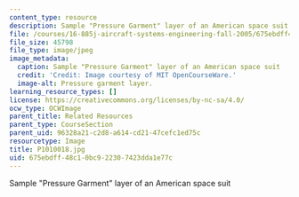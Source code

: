 ```yaml
---
content_type: resource
description: Sample "Pressure Garment" layer of an American space suit
file: /courses/16-885j-aircraft-systems-engineering-fall-2005/675ebdff48c10bc922307423dda1e77c_P1010018.jpg
file_size: 45798
file_type: image/jpeg
image_metadata:
  caption: Sample "Pressure Garment" layer of an American space suit
  credit: 'Credit: Image courtesy of MIT OpenCourseWare.'
  image-alt: Pressure garment layer.
learning_resource_types: []
license: https://creativecommons.org/licenses/by-nc-sa/4.0/
ocw_type: OCWImage
parent_title: Related Resources
parent_type: CourseSection
parent_uid: 96328a21-c2d8-a614-cd21-47cefc1ed75c
resourcetype: Image
title: P1010018.jpg
uid: 675ebdff-48c1-0bc9-2230-7423dda1e77c
---
```

Sample "Pressure Garment" layer of an American space suit